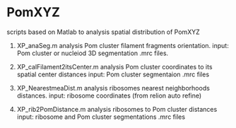 # PomXYZ
scripts based on Matlab to analysis spatial distribution of PomXYZ

1) XP_anaSeg.m
analysis Pom cluster filament fragments orientation.
input: Pom cluster or nucleiod 3D segmentation .mrc files. 

2) XP_calFilament2itsCenter.m
analysis Pom cluster coordinates to its spatial center distances
input: Pom cluster segmentaion .mrc files

3) XP_NearestmeaDist.m
analysis ribosomes nearest neighborhoods distances.
input: ribosome coordinates (from relion auto refine)

4) XP_rib2PomDistance.m
analysis ribosomes to Pom cluster distances
input: ribosome and Pom cluster segmentations .mrc files
